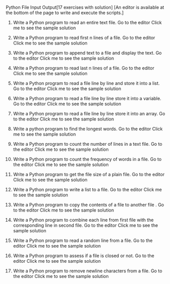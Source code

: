 Python File Input Output[17 exercises with solution]
[An editor is available at the bottom of the page to write and execute the scripts.]

1. Write a Python program to read an entire text file. Go to the editor
Click me to see the sample solution

2. Write a Python program to read first n lines of a file. Go to the editor
Click me to see the sample solution

3. Write a Python program to append text to a file and display the text. Go to the editor
Click me to see the sample solution

4. Write a Python program to read last n lines of a file. Go to the editor
Click me to see the sample solution

5. Write a Python program to read a file line by line and store it into a list. Go to the editor 
Click me to see the sample solution

6. Write a Python program to read a file line by line store it into a variable. Go to the editor 
Click me to see the sample solution

7. Write a Python program to read a file line by line store it into an array. Go to the editor
Click me to see the sample solution

8. Write a python program to find the longest words. Go to the editor
Click me to see the sample solution

9. Write a Python program to count the number of lines in a text file. Go to the editor
Click me to see the sample solution

10. Write a Python program to count the frequency of words in a file. Go to the editor
Click me to see the sample solution

11. Write a Python program to get the file size of a plain file. Go to the editor
Click me to see the sample solution

12. Write a Python program to write a list to a file. Go to the editor
Click me to see the sample solution

13. Write a Python program to copy the contents of a file to another file . Go to the editor
Click me to see the sample solution

14. Write a Python program to combine each line from first file with the corresponding line in second file. Go to the editor
Click me to see the sample solution

15. Write a Python program to read a random line from a file. Go to the editor
Click me to see the sample solution

16. Write a Python program to assess if a file is closed or not. Go to the editor
Click me to see the sample solution

17. Write a Python program to remove newline characters from a file. Go to the editor
Click me to see the sample solution
